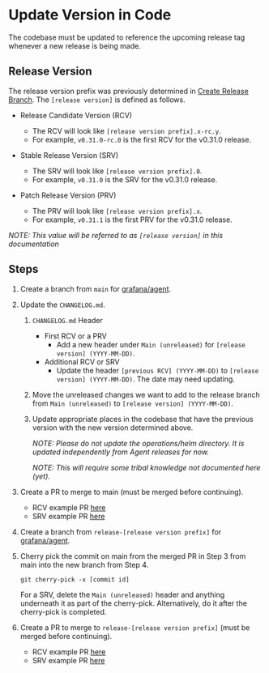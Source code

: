 # Update Version in Code

The codebase must be updated to reference the upcoming release tag whenever a new release is being made.

## Release Version

The release version prefix was previously determined in [Create Release Branch](./1-create-release-branch.md). The `[release version]` is defined as follows.

- Release Candidate Version (RCV)

    - The RCV will look like `[release version prefix].x-rc.y`.
    - For example, `v0.31.0-rc.0` is the first RCV for the v0.31.0 release.

- Stable Release Version (SRV)

    - The SRV will look like `[release version prefix].0`.
    - For example, `v0.31.0` is the SRV for the v0.31.0 release.

- Patch Release Version (PRV)

    - The PRV will look like `[release version prefix].x`.
    - For example, `v0.31.1` is the first PRV for the v0.31.0 release.

*NOTE: This value will be referred to as `[release version]` in this documentation*

## Steps

1. Create a branch from `main` for [grafana/agent](https://github.com/grafana/agent).

2. Update the `CHANGELOG.md`.

    1. `CHANGELOG.md` Header
        - First RCV or a PRV
            - Add a new header under `Main (unreleased)` for `[release version] (YYYY-MM-DD)`.
        - Additional RCV or SRV
            - Update the header `[previous RCV] (YYYY-MM-DD)` to `[release version] (YYYY-MM-DD)`. The date may need updating.

    2. Move the unreleased changes we want to add to the release branch from `Main (unreleased)` to `[release version] (YYYY-MM-DD)`.

    3. Update appropriate places in the codebase that have the previous version with the new version determined above.

        *NOTE: Please do not update the operations/helm directory. It is updated independently from Agent releases for now.*
    
        *NOTE: This will require some tribal knowledge not documented here (yet).*

3. Create a PR to merge to main (must be merged before continuing).

    - RCV example PR [here](https://github.com/grafana/agent/pull/3065)
    - SRV example PR [here](https://github.com/grafana/agent/pull/3119)

4. Create a branch from `release-[release version prefix]` for [grafana/agent](https://github.com/grafana/agent).

5. Cherry pick the commit on main from the merged PR in Step 3 from main into the new branch from Step 4.

    ```
    git cherry-pick -x [commit id]
    ```

    For a SRV, delete the `Main (unreleased)` header and anything underneath it as part of the cherry-pick. Alternatively, do it after the cherry-pick is completed.

6. Create a PR to merge to `release-[release version prefix]` (must be merged before continuing).

    - RCV example PR [here](https://github.com/grafana/agent/pull/3066)
    - SRV example PR [here](https://github.com/grafana/agent/pull/3123)